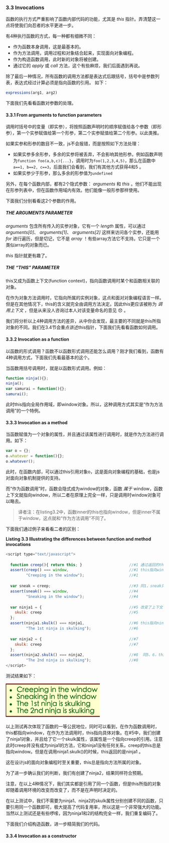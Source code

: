 ### 3.3 Invocations

函数的执行方式严重影响了函数内部代码的功能，尤其是 _this_ 指针。弄清楚这一点将使我们向忍者的水平更进一步。

有4种执行函数的方式，每一种都有细微不同：

* 作为函数本身调用，这是最基本的。
* 作为方法调用，调用过程和对象结合起来，实现面向对象编程。
* 作为构造函数调用，此时新的对象将被创建。
* 通过它的 _apply_ 或 _call_ 方法，这个有些麻烦，我们后面遇到再说。

除了最后一种情况，所有函数的调用方法都是表达式后跟括号，括号中是参数列表，表达式经过计算必须是指向函数的引用。
如下：

```Javascript
expressions(arg1, arg2)
```

下面我们先看看函数对参数的处理。

#### 3.3.1 From arguments to function parameters

调用时括号中的变量（即实参），将按照函数声明时的顺序赋值给各个参数（即形参），第一个实参赋值给第一个形参，第二个实参赋值给第二个形参。以此类推。

如果实参和形参的数目不一致，js不会报错，而是按照如下方法处理：

* 如果实参多余形参，多余的实参将被丢弃，不会影响其他形参。例如函数声明为`function foo(a,b,c){...}`，调用时为`foo(1,2,3,4,5)`，那么在函数中`a==1, b==2, c==3`，后面我们会看到，我们有其他方式获得4和5 。
* 如果实参少于形参，那么多余的形参值为`undefined`

另外，在每个函数内部，都有2个隐式参数： _arguments_ 和 _this_ 。他们不能出现在形参列表中，但在函数作用域内有效。他们能像一般形参那样使用。

下面我们分别看看这2个参数的作用。

##### THE ARGUMENTS PARAMETER

_arguments_ 包含所有传入的实参对象，它有一个 _length_ 属性，可以通过 _arguments[0]_、 _arguments[1]_、 _arguments[2]_ 这样来访问各个实参，还能用 _for_ 进行遍历，但是切记，它不是 _array_ ！有些array方法它不支持。它只是一个类似array的对象而已。

_this_ 指针就更有趣了。

##### THE “THIS” PARAMETER

this又成为函数上下文(function context)，指向函数调用时某个和函数相关联的对象。

在作为对象方法调用时，它指向所属的实例对象，这点和面对对象编程语言一样。但是在其他情况下，this的含义就完全由调用方法决定。因此this更应该被称为 _调用上下文_ ，但是从来没人咨询过本人对该变量命名的意见 :disappointed: 。

我们将分析以上4种调用方法的差异，从中你会发现，最主要的不同就是this所指对象的不同。我们在3.4节会重点讲述this指针，下面我们先看看函数如何调用。

#### 3.3.2 Invocation as a function

以函数的形式调用？函数不以函数形式调用还能怎么调用？刚才我们看到，函数有4种调用方式，下面我们先看最基本的这个。

当函数用括号调用时，就是以函数形式调用。例如：

```javascript
function ninja(){};
ninja();
var samurai = function(){};
samurai();
```

此时this指向全局作用域，即window对象。所以，这种调用方式其实是“作为方法调用”的一个特例。

#### 3.3.3 Invocation as a method

当函数赋值为一个对象的属性，并且通过该属性进行调用时，就是作为方法进行调用。如下：

```javascript
var o = {};
o.whatever = function(){};
o.whatever();
```

此时，在函数内部，可以通过this引用对象o，这是面向对象编程的基础，也是js对面向对象机制提供的支持。

而“作为函数调用”时，函数会隐式成为window的对象，函数 _属于_ window，函数上下文就指向window，所以二者在原理上完全一样，只是调用时window对象可以略去。

> 译者注：在listing3.2中，函数inner的this也指向window，但是inner不属于window，这点就和“作为方法调用”不同了。

下面我们通过例子来看看二者的区别：

**Listing 3.3 Illustrating the differences between function and method invocations**
```javascript
<script type="text/javascript">

  function creep(){ return this; }                     //#1 通过返回的this，检查函数上下文的区别。
  assert(creep() === window,                           //#1 this指向window对象
         "Creeping in the window");                    //#1

  var sneak = creep;                                   //#3 同1，sneak只是指向creep的引用
  assert(sneak() === window,                           //#4
         "Sneaking in the window");                    //#4

  var ninja1 = {                                       //#5 改变了上下文
    skulk: creep                                       //#5
  };
  assert(ninja1.skulk() === ninja1,                    //#6 this指向ninja1
         "The 1st ninja is skulking");                 //#6

  var ninja2 = {                                       //#7
    skulk: creep                                       //#7
  };
  assert(ninja2.skulk() === ninja2,                    //#8  同5、6，this指向ninja2
         "The 2nd ninja is skulking");                 //#8
</script>
```

测试结果如下：

<img src="https://github.com/flybywind/SecretsOfJavaScriptNinja/blob/master/img/fig3.6.jpg" alt="figure 3.6" width="300px">

以上测试再次体现了函数的一等公民地位，同时可以看到，在作为函数调用时，this都指向window，在作为方法调用时，this指向具体对象。在#5中，我们创建了ninja1对象，并且给了它一个skulk属性，该属性是一个指向creep的引用。注意此时creep并没有成为ninja1的方法，它和ninja1没有任何关系，creep的this总是指向window。但是在调用ninja1.skulk()的时候，this返回的是ninja1 。

这在设计js的面向对象编程时至关重要，this总是指向方法所属的对象。

为了进一步确认我们的判断，我们有创建了ninja2，结果同样符合预期。

注意，在以上4种情况下，我们其实都是引用了同一个函数，但是this所指的对象却随着调用环境的改变而改变了，而不是在声明时决定的。

在以上测试中，我们不需要为ninja1、ninja2的skulk属性分别创建不同的函数，只要引用同一个函数即可，极大提高了代码复用率，所以这是一个非常强大的功能。当然以上测试还是有些啰嗦，因为ninja1和2的结构完全一样，我们重复编码了。

下面我们介绍构造函数，进一步精简我们的代码。

#### 3.3.4 Invocation as a constructor
